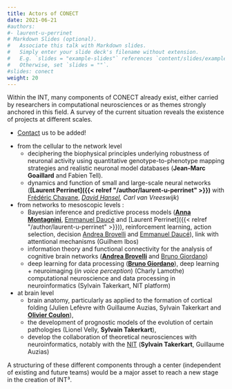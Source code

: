 ```yaml
---
title: Actors of CONECT
date: 2021-06-21
#authors:
#- laurent-u-perrinet
# Markdown Slides (optional).
#   Associate this talk with Markdown slides.
#   Simply enter your slide deck's filename without extension.
#   E.g. `slides = "example-slides"` references `content/slides/example-slides.md`.
#   Otherwise, set `slides = ""`.
#slides: conect
weight: 20
---
```


Within the INT, many components of CONECT already exist, either carried by researchers in computational neurosciences or as themes strongly anchored in this field. A survey of the current situation reveals the existence of projects at different scales.

* [Contact](/contact) us to be added!

<!--more-->

* from the cellular to the network level
  * deciphering the biophysical principles underlying robustness of neuronal activity using quantitative genotype-to-phenotype mapping strategies and realistic neuronal model databases (**Jean-Marc Goaillard** and Fabien Tell).
  * dynamics and function of small and large-scale neural networks (**[Laurent Perrinet]({{< relref "/author/laurent-u-perrinet" >}})** with [Frédéric Chavane](../../author/frederic-y-chavane), *[David Hansel](../../author/david-hansel), Carl van Vreeswijk*)
* from networks to mesoscopic levels :
  * Bayesian inference and predictive process models (**[Anna Montagnini](../../author/anna-montagnini)**, [Emmanuel Daucé](../../author/emmanuel-dauce) and [Laurent Perrinet]({{< relref "/author/laurent-u-perrinet" >}})), reinforcement learning, action selection, decision [Andrea Brovelli](../../author/andrea-brovelli) and [Emmanuel Daucé](../../author/emmanuel-dauce)), link with attentional mechanisms (Guilhem Ibos)
  * information theory and functional connectivity for the analysis of cognitive brain networks (**[Andrea Brovelli](../../author/andrea-brovelli)** and [Bruno Giordano](../../author/bruno-giordano))
  * deep learning for data processing (**[Bruno Giordano](../../author/bruno-giordano)**), deep learning + neuroimaging (*in voice perception*) (Charly Lamothe) computational neuroscience and data processing in neuroinformatics (Sylvain Takerkart, NIT platform)
* at brain level
  * brain anatomy, particularly as applied to the formation of cortical folding (Julien Lefèvre with Guillaume Auzias, Sylvain Takerkart and **[Olivier Coulon](../../author/olivier-coulon)**),
  * the development of prognostic models of the evolution of certain pathologies (Lionel Velly, **Sylvain Takerkart**),
  * develop the collaboration of theoretical neurosciences with neuroinformatics, notably with the [NIT](http://www.int.univ-amu.fr/spip.php?page=plateform&equipe=CRISE&lang=fr) (**Sylvain Takerkart**, Guillaume Auzias)

A structuring of these different components through a center (independent of existing and future teams) would be a major asset to reach a new stage in the creation of INT³.

